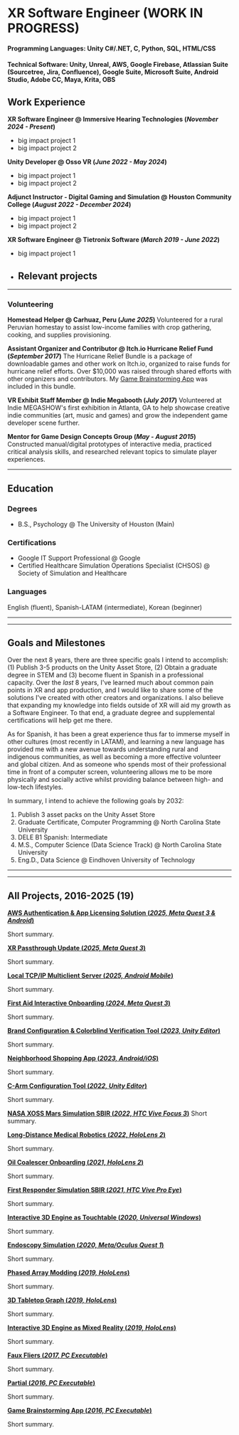 # XR Software Engineer (WORK IN PROGRESS)

#### **Programming Languages**: Unity C#/.NET, C, Python, SQL, HTML/CSS
#### **Technical Software**: Unity, Unreal, AWS, Google Firebase, Atlassian Suite (Sourcetree, Jira, Confluence), Google Suite, Microsoft Suite, Android Studio, Adobe CC, Maya, Krita, OBS

## Work Experience
**XR Software Engineer @ Immersive Hearing Technologies (_November 2024 - Present_)**
- big impact project 1
- big impact project 2

**Unity Developer @ Osso VR (_June 2022 - May 2024_)**
- big impact project 1
- big impact project 2

**Adjunct Instructor - Digital Gaming and Simulation @ Houston Community College (_August 2022 - December 2024_)**
- big impact project 1
- big impact project 2

**XR Software Engineer @ Tietronix Software (_March 2019 - June 2022_)**
- big impact project 1
- Relevant projects
  - 

---

### Volunteering
**Homestead Helper @ Carhuaz, Peru (_June 2025_)**
Volunteered for a rural Peruvian homestay to assist low-income families with crop gathering, cooking, and supplies provisioning.

**Assistant Organizer and Contributor @ Itch.io Hurricane Relief Fund (_September 2017_)**
The Hurricane Relief Bundle is a package of downloadable games and other work on Itch.io, organized to raise funds for hurricane relief efforts. Over $10,000 was raised through shared efforts with other organizers and contributors. My [Game Brainstorming App](https://robertdrsj.github.io/docs/appdev/2016_app_conception) was included in this bundle.

**VR Exhibit Staff Member @ Indie Megabooth (_July 2017_)**
Volunteered at Indie MEGASHOW's first exhibition in Atlanta, GA to help showcase creative indie communities (art, music and games) and grow the independent game developer scene further.

**Mentor for Game Design Concepts Group (_May - August 2015_)**
Constructed manual/digital prototypes of interactive media, practiced critical analysis skills, and researched relevant topics to simulate player experiences.

---

## Education
### Degrees
- B.S., Psychology @ The University of Houston (Main)

### Certifications
- Google IT Support Professional @ Google
- Certified Healthcare Simulation Operations Specialist (CHSOS) @ Society of Simulation and Healthcare

### Languages
English (fluent), Spanish-LATAM (intermediate), Korean (beginner)

---

---

## Goals and Milestones
Over the next 8 years, there are three specific goals I intend to accomplish: (1) Publish 3-5 products on the Unity Asset Store, (2) Obtain a graduate degree in STEM and (3) become fluent in Spanish in a professional capacity. Over the _last_ 8 years, I've learned much about common pain points in XR and app production, and I would like to share some of the solutions I've created with other creators and organizations. I also believe that expanding my knowledge into fields outside of XR will aid my growth as a Software Engineer. To that end, a graduate degree and supplemental certifications will help get me there.

As for Spanish, it has been a great experience thus far to immerse myself in other cultures (most recently in LATAM), and learning a new language has provided me with a new avenue towards understanding rural and indigenous communities, as well as becoming a more effective volunteer and global citizen. And as someone who spends most of their professional time in front of a computer screen, volunteering allows me to be more physically and socially active whilst providing balance between high- and low-tech lifestyles.

In summary, I intend to achieve the following goals by 2032:
1. Publish 3 asset packs on the Unity Asset Store
2. Graduate Certificate, Computer Programming @ North Carolina State University
3. DELE B1 Spanish: Intermediate
4. M.S., Computer Science (Data Science Track) @ North Carolina State University
5. Eng.D., Data Science @ Eindhoven University of Technology

---

---

## All Projects, 2016-2025 (19)
[<u>**AWS Authentication & App Licensing Solution (_2025, Meta Quest 3 & Android_)**</u>](https://robertdrsj.github.io/docs/tools/2025_tools_awsbackend_TODO)

Short summary.

[<u>**XR Passthrough Update (_2025, Meta Quest 3_)**</u>](https://robertdrsj.github.io/docs/xrdev/2025_tools_awsbackend_TODO)

Short summary.

[<u>**Local TCP/IP Multiclient Server (_2025, Android Mobile_)**</u>](https://robertdrsj.github.io/docs/tools/2025_tools_multiclienttcpserver_TODO)

Short summary.

[<u>**First Aid Interactive Onboarding (_2024, Meta Quest 3_)**</u>](https://robertdrsj.github.io/docs/xrdev/2025_tools_awsbackend_TODO)

Short summary.

[<u>**Brand Configuration & Colorblind Verification Tool (_2023, Unity Editor_)**</u>](https://robertdrsj.github.io/docs/tools/2023_tools_colorpaletteui_TODO)

Short summary.

[<u>**Neighborhood Shopping App (_2023, Android/iOS_)**</u>](https://robertdrsj.github.io/docs/appdev/2023_app_joyfair_TODO)

Short summary.

[<u>**C-Arm Configuration Tool (_2022, Unity Editor_)**</u>](https://robertdrsj.github.io/docs/tools/2022_tools_carmui_TODO)

Short summary.

[<u>**NASA XOSS Mars Simulation SBIR (_2022, HTC Vive Focus 3_)**</u>](https://robertdrsj.github.io/docs/xrdev/2022_xr_xossvr_TODO)
Short summary.

[<u>**Long-Distance Medical Robotics (_2022, HoloLens 2_)**</u>](https://robertdrsj.github.io/docs/xrdev/2022_xr_roboticarmmr_TODO)

Short summary.

[<u>**Oil Coalescer Onboarding (_2021, HoloLens 2_)**</u>](https://robertdrsj.github.io/docs/xrdev/2021_xr_coalescermr_TODO)

Short summary.

[<u>**First Responder Simulation SBIR (_2021, HTC Vive Pro Eye_)**</u>](https://robertdrsj.github.io/docs/xrdev/2021_xr_firstrespondervr_TODO)

Short summary.

[<u>**Interactive 3D Engine as Touchtable (_2020, Universal Windows_)**</u>](https://robertdrsj.github.io/docs/appdev/2020_app_enginetouchtable)

Short summary.

[<u>**Endoscopy Simulation (_2020, Meta/Oculus Quest 1_)**</u>](https://robertdrsj.github.io/docs/xrdev/2020_xr_endoscopybaylor)

Short summary.

[<u>**Phased Array Modding (_2019, HoloLens_)**</u>](https://robertdrsj.github.io/docs/xrdev/2019_xr_phasedarraymr)

Short summary.

[<u>**3D Tabletop Graph (_2019, HoloLens_)**</u>](https://robertdrsj.github.io/docs/xrdev/2019_xr_tablegraphmr)

Short summary.

[<u>**Interactive 3D Engine as Mixed Reality (_2019, HoloLens_)**</u>](https://robertdrsj.github.io/docs/xrdev/2019_xr_enginedemomr)

Short summary.

[<u>**Faux Fliers (_2017, PC Executable_)**</u>](https://robertdrsj.github.io/docs/gamedev/2017_game_fauxfliers)

Short summary.

[<u>**Partial (_2016, PC Executable_)**</u>](https://robertdrsj.github.io/docs/gamedev/2016_game_partial)

Short summary.

[<u>**Game Brainstorming App (_2016, PC Executable_)**</u>](https://robertdrsj.github.io/docs/appdev/2016_app_conception)

Short summary.